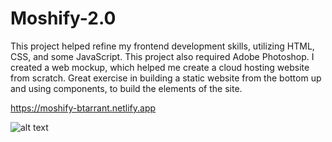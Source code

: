 # Moshify-2.0

This project helped refine my frontend development skills, utilizing HTML, CSS, and some JavaScript. This project also required Adobe Photoshop. I created a web mockup, which helped me create a cloud hosting website from scratch. Great exercise in building a static website from the bottom up and using components, to build the elements of the site.

https://moshify-btarrant.netlify.app

![alt text](http://ibb.co/7tmvZNj)
